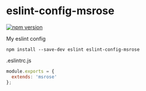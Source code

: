 # eslint-config-msrose

[![npm version](https://badge.fury.io/js/eslint-config-msrose.svg)](https://badge.fury.io/js/eslint-config-msrose)

My eslint config

```
npm install --save-dev eslint eslint-config-msrose
```

.eslintrc.js

```javascript
module.exports = {
  extends: 'msrose'
};
```
